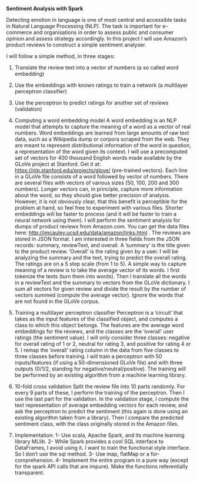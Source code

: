 **Sentiment Analysis with Spark**

Detecting emotion in language is one of most central and accessible tasks in Natural Language
Processing (NLP). The task is important for e-commerce and organisations in order to assess public
and consumer opinion and assess strategy accordingly. In this project I will use Amazon’s product
reviews to construct a simple sentiment analyser.

I will follow a simple method, in three stages:
1. Translate the review text into a vector of numbers (a so called word embedding)
2. Use the embeddings with known ratings to train a network (a multilayer perceptron classifier)
3. Use the perceptron to predict ratings for another set of reviews (validation)


1. Computing a word embedding model
A word embedding is an NLP model that attempts to capture the meaning of a word as a vector of real
numbers. Word embeddings are learned from large amounts of raw text data, such as a Wikipedia
dump or corpora scraped from the web. They are meant to represent distributional information of the
word in question, a representation of the word given its context.
I will use a precomputed set of vectors for 400 thousand English words made available by the
GLoVe project at Stanford. Get it at: https://nlp.stanford.edu/projects/glove/ (pre-trained vectors).
Each line in a GLoVe file consists of a word followed by vector of numbers. There are several files
with vectors of various sizes (50, 100, 200 and 300 numbers). Longer vectors can, in principle,
capture more information about the word, so they should give better precision of analysis. However,
it is not obviously clear, that this benefit is perceptible for the problem at hand, so feel free to
experiment with various files. Shorter embeddings will be faster to process (and it will be faster to
train a neural network using them).
I will perform the sentiment analysis for dumps of product reviews from Amazon.com. You can
get the data files here: http://jmcauley.ucsd.edu/data/amazon/links.html . The reviews are stored in JSON format.
I am interested in three fields from the JSON records: summary, reviewText, and overall. A
’summary’ is the title given to the product review. ’Overall’ is the rating given by a user. I will be
analyzing the summary and the text, trying to predict the overall rating. The ratings are on a 5 step
scale (from 1 to 5).
A simple way to capture meaning of a review is to take the average vector of its words. I first
tokenize the texts (turn them into words). Then I translate all the words in a reviewText and the
summary to vectors from the GLoVe dictionary. I sum all vectors for given review and divide the
result by the number of vectors summed (compute the average vector). Ignore the words that are not
found in the GLoVe corpus.

2. Training a multilayer perceptron classifier
Perceptron is a ’circuit’ that takes as the input features of the classified object, and
computes a class to which this object belongs.
The features are the average word embeddings for the reviews, and the classes are the
’overall’ user ratings (the sentiment value). I will only consider three classes: negative for overall
rating of 1 or 2, neutral for rating 3, and positive for rating 4 or 5. I remap the ’overall’
rating column in the data from five classes to three classes before training.
I will train a perceptron with 50 inputs/features (if using a 50-dimensioned GLoVe file) and with
three outputs (0/1/2, standing for negative/neutral/positive). The training will be performed by an
existing algorithm from a machine learning library.

3. 10-fold cross validation
Split the review file into 10 parts randomly. For every 9 parts of these, I perform the training of the
perceptron. Then I use the last part for the validation. In the validation stage, I compute the text
representation of average embedding vectors for each review, and ask the perceptron to predict the
sentiment (this again is done using an existing algorithm taken from a library). Then I compare the
predicted sentiment class, with the class originally stored in the Amazon files.

4. Implementation:
1- Use scala, Apache Spark, and its machine learning library MLlib.
2- While Spark provides a cool SQL interface to DataFrames, I avoid using it. I want to train
the functional style interface. So I don’t use the sql method.
3- Use map, flatMap or a for-comprehension.
4- Implement the entire program in a pure way (except for the spark API calls that are impure).
Make the functions referentially transparent.
